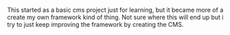 This started as a basic cms project just for learning, but it became more of a create my own framework kind of thing. Not sure where this will end up but i try to just keep improving the framework by creating the CMS. 